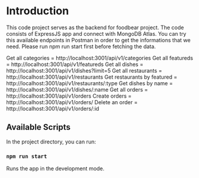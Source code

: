 # Introduction

This code project serves as the backend for foodbear project. The code consists of ExpressJS app and connect with MongoDB Atlas. You can try this available endpoints in Postman in order to get the informations that we need. Please run npm run start first before fetching the data.

Get all categories = http://localhost:3001/api/v1/categories
Get all featureds = http://localhost:3001/api/v1/featureds
Get all dishes = http://localhost:3001/api/v1/dishes?limit=5
Get all restaurants = http://localhost:3001/api/v1/restaurants
Get restaurants by featured = http://localhost:3001/api/v1/restaurants/:type
Get dishes by name = http://localhost:3001/api/v1/dishes/:name
Get all orders = http://localhost:3001/api/v1/orders
Create orders = http://localhost:3001/api/v1/orders/
Delete an order = http://localhost:3001/api/v1/orders/:id

## Available Scripts

In the project directory, you can run:

### `npm run start`

Runs the app in the development mode.
